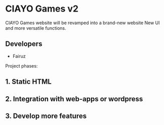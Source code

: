 # CIAYO Games v2

CIAYO Games website will be revamped into a brand-new website
New UI and more versatile functions.

## Developers
- Fairuz

Project phases:
## 1. Static HTML
## 2. Integration with web-apps or wordpress
## 3. Develop more features